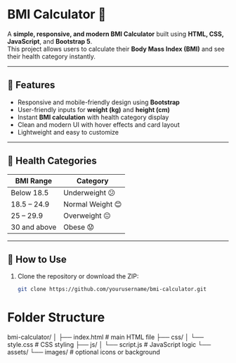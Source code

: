
# BMI Calculator 💪

A **simple, responsive, and modern BMI Calculator** built using **HTML, CSS, JavaScript**, and **Bootstrap 5**.  
This project allows users to calculate their **Body Mass Index (BMI)** and see their health category instantly.

---

## 📌 Features

- Responsive and mobile-friendly design using **Bootstrap**  
- User-friendly inputs for **weight (kg)** and **height (cm)**  
- Instant **BMI calculation** with health category display  
- Clean and modern UI with hover effects and card layout  
- Lightweight and easy to customize  

---

## 🧩 Health Categories

| BMI Range          | Category         |
|------------------|----------------|
| Below 18.5        | Underweight 😕  |
| 18.5 – 24.9       | Normal Weight 😊|
| 25 – 29.9         | Overweight 😐  |
| 30 and above      | Obese 😟       |

---

## 🚀 How to Use

1. Clone the repository or download the ZIP:  
   ```bash
   git clone https://github.com/yourusername/bmi-calculator.git


# Folder Structure
   bmi-calculator/
│
├── index.html          # main HTML file
├── css/
│   └── style.css       # CSS styling
├── js/
│   └── script.js       # JavaScript logic
└── assets/
    └── images/         # optional icons or background


 
 
